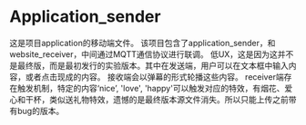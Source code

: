 # Application_sender
这是项目application的移动端文件。
该项目包含了application_sender，和website_receiver，中间通过MQTT通信协议进行联调。
低UX，这是因为这并不是最终版，而是最初发行的实验版本。其中在发送端，用户可以在文本框中输入内容，或者点击现成的内容。
接收端会以弹幕的形式轮播这些内容。
receiver端存在触发机制，特定的内容‘nice’, 'love', 'happy'可以触发对应的特效，有烟花、爱心和干杯，类似送礼物特效，遗憾的是最终版本源文件消失。所以只能上传之前带有bug的版本。
